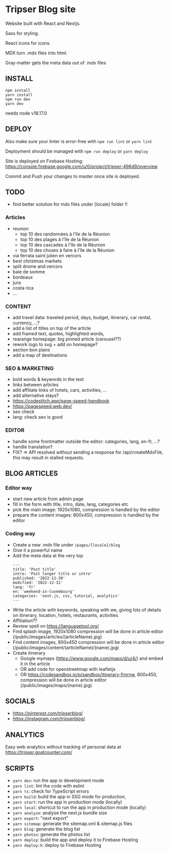 # Tripser Blog site

Website built with React and Nextjs.

Sass for styling.

React icons for icons.

MDX turn .mdx files into html.

Gray-matter gets the meta data out of .mdx files

## INSTALL

```
npm install
yarn install
npm run dev
yarn dev
```

needs node v18.17.0

## DEPLOY

Also make sure your linter is error-free with `npm run lint` or `yarn lint`

Deployment should be managed with `npm run deploy` or `yarn deploy`

Site is deployed on Firebase Hosting: https://console.firebase.google.com/u/0/project/tripser-496d9/overview

Commit and Push your changes to master once site is deployed.

## TODO

- find better solution for mdx files under [locale] folder !!

### Articles
- reunion
  - top 10 des randonnées à l'île de la Réunion
  - top 10 des plages à l'île de la Réunion
  - top 10 des cascades à l'île de la Réunion    
  - top 10 des choses à faire à l'île de la Réunion
- via ferrata saint julien en vercors
- best christmas markets
- split drome and vercors
- baie de somme
- bordeaux
- jura
- costa rica
- ...

### CONTENT
- add travel data: traveled period, days, budget, itinerary, car rental, currency, ...?
- add a list of titles on top of the article
- add framed text, quotes, highlighted words, 
- rearange homepage: big pinned article (carousel??)
- rework logo to svg + add on homepage?
- section bon plans
- add a map of destinations

### SEO & MARKETING
- bold words & keywords in the text
- links between articles
- add affiliate links of hotels, cars, activities, ...
- add alternative stays?
- https://codestitch.app/page-speed-handbook
- https://pagespeed.web.dev/
- seo check
- lang: check seo is good

### EDITOR
- handle some frontmatter outside the editor: categories, lang, en-fr, ...?
- handle translation?
- FIX? => API resolved without sending a response for /api/createMdxFile, this may result in stalled requests.


## BLOG ARTICLES

### Editor way

- start new article from admin page
- fill in the form with title, intro, date, lang, categories etc
- pick the main image: 1920x1080, compression is handled by the editor
- prepare the content images: 800x450, compression is handled by the editor 

### Coding way

- Create a new .mdx file under `/pages/[locale]/blog`
- Give it a powerful name
- Add the meta data at the very top
  ```
  ---
  title: 'Post title'
  intro: 'Post longer title or intro'
  published: '2022-12-30'
  modified: '2022-12-31'
  lang: 'fr'
  en: 'weekend-in-luxembourg'
  categories: 'next.js, css, tutorial, analytics'
  ---
  ```
- Write the article with keywords, speaking with we, giving lots of details on itinerary, location, hotels, restaurants, activities
- Affiliation??
- Review spell on https://languagetool.org/
- Find splash image, 1920x1080 compression will be done in article editor (/public/images/articles/(articleName).jpg)
- Find content images, 800x450 compression will be done in article editor (/public/images/content/(articleName)/(name).jpg)
- Create itinerary 
  - Google mymaps (https://www.google.com/maps/d/u/4/) and embed it in the article 
  - OR add code for openstreetmap with leafletjs
  - OR https://codesandbox.io/p/sandbox/itinerary-frnrnw, 800x450, compression will be done in article editor (/public/images/maps/(name).jpg)

## SOCIALS

- https://pinterest.com/tripserblog/
- https://instagram.com/tripserblog/

## ANALYTICS

Easy web analytics without tracking of personal data at https://tripser.goatcounter.com/


## SCRIPTS

- `yarn dev`: run the app in development mode
- `yarn lint`: lint the code with eslint
- `yarn ts`: check for TypeScript errors
- `yarn build`: build the app in SSG mode for production,
- `yarn start`: run the app in production mode (locally)
- `yarn local`: shortcut to run the app in production mode (locally)
- `yarn analyze`: analyse the next.js bundle size
- `yarn export`: "next export"
- `yarn sitemap`: generate the sitemap.xml & sitemap.js files
- `yarn blog`: generate the blog list
- `yarn photos`: generate the photos list
- `yarn deploy`: build the app and deploy it to Firebase Hosting
- `yarn deploy:h`: deploy to Firebase Hosting